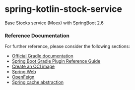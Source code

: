# spring-kotlin-stock-service
Base Stocks service (Moex) with SpringBoot 2.6



### Reference Documentation
For further reference, please consider the following sections:

* [Official Gradle documentation](https://docs.gradle.org)
* [Spring Boot Gradle Plugin Reference Guide](https://docs.spring.io/spring-boot/docs/2.7.10/gradle-plugin/reference/html/)
* [Create an OCI image](https://docs.spring.io/spring-boot/docs/2.7.10/gradle-plugin/reference/html/#build-image)
* [Spring Web](https://docs.spring.io/spring-boot/docs/2.7.10/reference/htmlsingle/#web)
* [OpenFeign](https://docs.spring.io/spring-cloud-openfeign/docs/current/reference/html/)
* [Spring cache abstraction](https://docs.spring.io/spring-boot/docs/2.7.10/reference/htmlsingle/#io.caching)